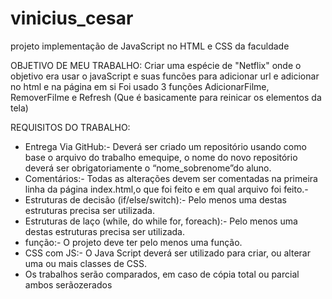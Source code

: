 # vinicius_cesar
projeto implementação de JavaScript no HTML e CSS da faculdade

OBJETIVO DE MEU TRABALHO:
Criar uma espécie de "Netflix" onde o objetivo era usar o javaScript e suas funcões para adicionar url e adicionar no html e na página em si
Foi usado 3 funções AdicionarFilme, RemoverFilme e Refresh (Que é basicamente para reinicar os elementos da tela)

 REQUISITOS DO TRABALHO:
- Entrega Via GitHub:- Deverá ser criado um repositório usando como base o arquivo do trabalho emequipe, o nome do novo repositório deverá ser obrigatoriamente o “nome_sobrenome”do aluno.
- Comentários:- Todas as alterações devem ser comentadas na primeira linha da página index.html,o que foi feito e em qual arquivo foi feito.-
- Estruturas de decisão (if/else/switch):- Pelo menos uma destas estruturas precisa ser utilizada.
- Estruturas de laço (while, do while for, foreach):- Pelo menos uma destas estruturas precisa ser utilizada.
- função:- O projeto deve ter pelo menos uma função.
- CSS com JS:- O Java Script deverá ser utilizado para criar, ou alterar uma ou mais classes de CSS.
- Os trabalhos serão comparados, em caso de cópia total ou parcial ambos serãozerados
 
